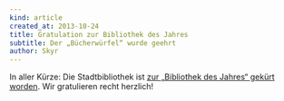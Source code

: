 ```yaml
---
kind: article
created_at: 2013-10-24
title: Gratulation zur Bibliothek des Jahres
subtitle: Der „Bücherwürfel“ wurde geehrt
author: Skyr
---
```

In aller Kürze: Die Stadtbibliothek ist [zur „Bibliothek des Jahres“ gekürt worden](http://www.stuttgarter-zeitung.de/inhalt.stadtbibliothek-stuttgart-stuttgarter-buecherkubus-wird-am-donnerstag-als-bibliothek-des-jahres-ausgezeichnet.d378eb6f-d2af-4209-bae8-87bbb130e395.html).
Wir gratulieren recht herzlich!
